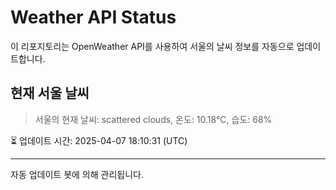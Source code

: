 
# Weather API Status

이 리포지토리는 OpenWeather API를 사용하여 서울의 날씨 정보를 자동으로 업데이트합니다.

## 현재 서울 날씨
> 서울의 현재 날씨: scattered clouds, 온도: 10.18°C, 습도: 68%

⏳ 업데이트 시간: 2025-04-07 18:10:31 (UTC)

---
자동 업데이트 봇에 의해 관리됩니다.
